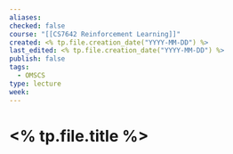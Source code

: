 ```yaml
---
aliases: 
checked: false
course: "[[CS7642 Reinforcement Learning]]"
created: <% tp.file.creation_date("YYYY-MM-DD") %>
last_edited: <% tp.file.creation_date("YYYY-MM-DD") %>
publish: false
tags:
  - OMSCS
type: lecture
week:
---
```

# <% tp.file.title %>
